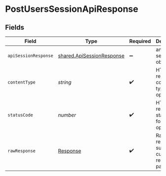 # PostUsersSessionApiResponse


## Fields

| Field                                                                         | Type                                                                          | Required                                                                      | Description                                                                   |
| ----------------------------------------------------------------------------- | ----------------------------------------------------------------------------- | ----------------------------------------------------------------------------- | ----------------------------------------------------------------------------- |
| `apiSessionResponse`                                                          | [shared.ApiSessionResponse](../../../sdk/models/shared/apisessionresponse.md) | :heavy_minus_sign:                                                            | an api session object                                                         |
| `contentType`                                                                 | *string*                                                                      | :heavy_check_mark:                                                            | HTTP response content type for this operation                                 |
| `statusCode`                                                                  | *number*                                                                      | :heavy_check_mark:                                                            | HTTP response status code for this operation                                  |
| `rawResponse`                                                                 | [Response](https://developer.mozilla.org/en-US/docs/Web/API/Response)         | :heavy_check_mark:                                                            | Raw HTTP response; suitable for custom response parsing                       |